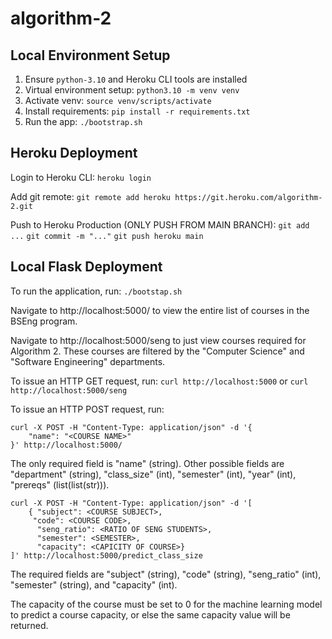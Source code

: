 # algorithm-2

## Local Environment Setup
1. Ensure `python-3.10` and Heroku CLI tools are installed
2. Virtual environment setup: `python3.10 -m venv venv`
3. Activate venv: `source venv/scripts/activate`
4. Install requirements: `pip install -r requirements.txt`
5. Run the app: `./bootstrap.sh`
## Heroku Deployment
Login to Heroku CLI:
`heroku login`

Add git remote:
`git remote add heroku https://git.heroku.com/algorithm-2.git`

Push to Heroku Production (ONLY PUSH FROM MAIN BRANCH):
`git add ...`
`git commit -m "..."`
`git push heroku main`

## Local Flask Deployment
To run the application, run:
`./bootstap.sh`

Navigate to http://localhost:5000/ to view the entire list of courses in the BSEng program.

Navigate to http://localhost:5000/seng to just view courses required for Algorithm 2.
These courses are filtered by the "Computer Science" and "Software Engineering" departments.

To issue an HTTP GET request, run:
`curl http://localhost:5000`
or
`curl http://localhost:5000/seng`

To issue an HTTP POST request, run:
```
curl -X POST -H "Content-Type: application/json" -d '{
    "name": "<COURSE NAME>"
}' http://localhost:5000/
```

The only required field is "name" (string).
Other possible fields are "department" (string), "class_size" (int), "semester" (int), "year" (int), "prereqs" (list(list(str))).


```
curl -X POST -H "Content-Type: application/json" -d '[
    { "subject": <COURSE SUBJECT>,
     "code": <COURSE CODE>,
      "seng_ratio": <RATIO OF SENG STUDENTS>,
      "semester": <SEMESTER>,
      "capacity": <CAPICITY OF COURSE>}
]' http://localhost:5000/predict_class_size
```

 The required fields are "subject" (string), "code" (string), "seng_ratio" (int), "semester" (string), and "capacity" (int).

 The capacity of the course must be set to 0 for the machine learning model to predict a course capacity, or else the same capacity value will be returned.
